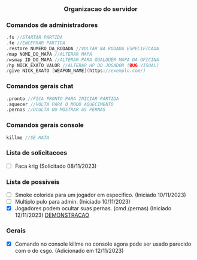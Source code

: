 <div align="center">
    <h3>Organizacao do servidor</h3>
</div>

### Comandos de administradores
```c
.fs //STARTAR PARTIDA
.fe //ENCERRAR PARTIDA
.restore NUMERO_DA_RODADA //VOLTAR NA RODADA ESPECIFICADA
/map NOME_DO_MAPA //ALTERAR MAPA
/wsmap ID_DO_MAPA //ALTERAR PARA QUALQUER MAPA DA OFICINA
/hp NICK_EXATO VALOR //ALTERAR HP DO JOGADOR (BUG VISUAL)
/give NICK_EXATO [WEAPON_NAME](https://exemplo.com/)  
```

### Comandos gerais chat
```c
.pronto //FICA PRONTO PARA INICIAR PARTIDA
.aquecer //VOLTA PARA O MODO AQUECIMENTO
.pernas //OCULTA OU MOSTRAR AS PERNAS
```

### Comandos gerais console
```c
killme //SE MATA
```

### Lista de solicitacoes
- [ ] Faca krig (Solicitado 08/11/2023)


### Lista de possiveis 

- [ ] Smoke colorida para um jogador em especifico. (Iniciado 10/11/2023)
- [ ] Multiplo pulo para admin. (Iniciado 10/11/2023)
- [X] Jogadores podem ocultar suas pernas. (cmd /pernas) (Iniciado 12/11/2023) [DEMONSTRACAO](https://exemplo.com/) 

### Gerais
- [X] Comando no console killme no console agora pode ser usado parecido com o do csgo. (Adicionado em 12/11/2023)

<!-- >[!NOTE]testes.....
>
TENTAR
- [ ] Cs2 weapons skins web site (19/11/2023)
- [ ] Santa claus para papai noel (Visto 17/11/2023 )
>This is a standard NOTE block. -->